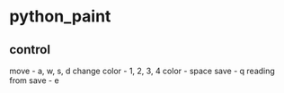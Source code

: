 # python_paint
##  control
move - a, w, s, d
change color - 1, 2, 3, 4
color - space
save - q
reading from save - e
